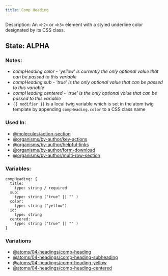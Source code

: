 ```yaml
---
title: Comp Heading
---
```

Description: An `<h2>` or `<h3>` element with a styled underline color designated by its CSS class.

## State: ALPHA

### Notes:
- _compHeading.color - 'yellow' is currently the only optional value that can be passed to this variable_
- _compHeading.sub - 'true' is the only optional value that can be passed to this variable_
- _compHeading.centered - 'true' is the only optional value that can be passed to this variable_
- `{{ modifier }}` is a local twig variable which is set in the atom twig template by appending `compHeading.color` to a CSS class name

### Used In:
- [@molecules/action-section](/?p=molecules-action-section)
- [@organisms/by-author/key-actions](/?p=organisms-key-actions)
- [@organisms/by-author/helpful-links](/?p=organisms-helpful-links)
- [@organisms/by-author/form-download](/?p=organisms-form-download)
- [@organisms/by-author/multi-row-section](/?p=organisms-multi-row-section)

### Variables:
~~~
compHeading: {
  title:
    type: string / required
  sub:
    type: string ("true" || "" )
  color:
    type: string ("yellow")
  id:
    type: string
  centered:
    type: string ("true" || "" )
}
~~~

### Variations
- [@atoms/04-headings/comp-heading](/?p=atoms-comp-heading)
- [@atoms/04-headings/comp-heading-subheading](/?p=atoms-comp-heading-subheading)
- [@atoms/04-headings/comp-heading-yellow](/?p=atoms-comp-heading-yellow)
- [@atoms/04-headings/comp-heading-centered](/?p=atoms-comp-heading-centered)
